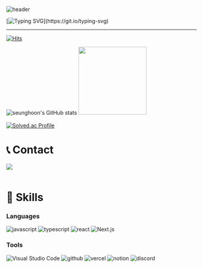 ![header](https://capsule-render.vercel.app/api?type=waving&color=ffd700&text=LeeSeunghoon&fontColor=ffffff&animation=twinkling&height=200)

[![Typing SVG](https://readme-typing-svg.demolab.com?font=Alkatra&weight=500&size=45&duration=4000&pause=3&color=ffd700&center=false&vCenter=false&multiline=true&repeat=true&width=1000&height=100&lines=Welcome+to+SeungHoon's+GitHub!)](https://git.io/typing-svg)
 
 ---

[![Hits](https://hits.seeyoufarm.com/api/count/incr/badge.svg?url=https%3A%2F%2Fgithub.com%2Fysh73900&count_bg=%23FFD700&title_bg=%23555555&icon=&icon_color=%23E7E7E7&title=hits&edge_flat=false)](https://hits.seeyoufarm.com)

![seunghoon's GitHub stats](https://github-readme-stats.vercel.app/api?username=ysh73900&show_icons=true&theme=gruvbox)
<a href="https://github.com/imysh578"><img style="height:180px" src="https://github-readme-stats.vercel.app/api/top-langs/?username=ysh73900&layout=compact&theme=nord&hide_border=true" /></a> 
<br><br>
[![Solved.ac Profile](http://mazassumnida.wtf/api/v2/generate_badge?boj=백준아이디)](https://solved.ac/백준아이디/)

# 📞 Contact
<div style="display:flex; flex-direction:row;">
    <a href="https://www.instagram.com/ho_onii_">
        <img src="https://img.shields.io/badge/Instagram-E4405F?style=for-the-badge&logo=Instagram&logoColor=white"> 
    </a>
</div><br>
    
# 🔨 Skills
### Languages
![javascript](https://img.shields.io/badge/javascript-F7DF1E.svg?&style=for-the-badge&logo=javascript&logoColor=ffffff)
![typescript](https://img.shields.io/badge/typescript-3178C6.svg?&style=for-the-badge&logo=typescript&logoColor=ffffff)
![react](https://img.shields.io/badge/react-61DAFB.svg?&style=for-the-badge&logo=react&logoColor=ffffff)
![Next.js](https://img.shields.io/badge/Next.js-000000.svg?&style=for-the-badge&logo=Next.js&logoColor=ffffff)

### Tools
![Visual Studio Code](https://img.shields.io/badge/Visual%20Studio%20Code-007ACC.svg?&style=for-the-badge&logo=Visual%20Studio%20Code&logoColor=white)
![github](https://img.shields.io/badge/github-181717.svg?&style=for-the-badge&logo=github&logoColor=white)
![vercel](https://img.shields.io/badge/vercel-000000.svg?&style=for-the-badge&logo=vercel&logoColor=white)
![notion](https://img.shields.io/badge/notion-000000.svg?&style=for-the-badge&logo=notion&logoColor=white)
![discord](https://img.shields.io/badge/discord-5865F2.svg?&style=for-the-badge&logo=discord&logoColor=white)
